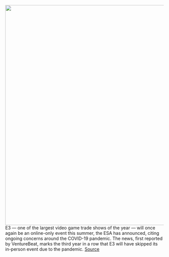 <img src='https://cdn.vox-cdn.com/thumbor/opEm0S9w5bNdc_x2qIThtfepIRk=/0x0:2040x1360/1200x800/filters:focal(857x517:1183x843)/cdn.vox-cdn.com/uploads/chorus_image/image/70356501/acastro_180604_1777_E3_0001.0.0.jpg' width='700px' /><br/>
E3 — one of the largest video game trade shows of the year — will once again be an online-only event this summer, the ESA has announced, citing ongoing concerns around the COVID-19 pandemic. The news, first reported by VentureBeat, marks the third year in a row that E3 will have skipped its in-person event due to the pandemic.
<a href='https://www.theverge.com/2022/1/6/22870913/e3-2022-online-virtual-event-covid-19-pandemic-omicron'> Source <a/>